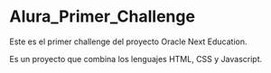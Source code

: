 # Alura_Primer_Challenge
Este es el primer challenge del proyecto Oracle Next Education.

Es un proyecto que combina los lenguajes HTML, CSS y Javascript. 
